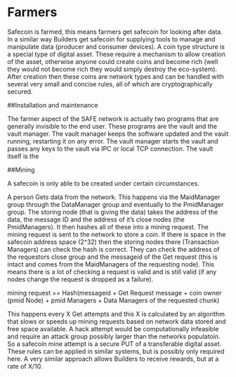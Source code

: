 # Farmers

Safecoin is farmed, this means farmers get safecoin for looking after data. In a similar way Builders get safecoin for supplying tools to manage and manipulate data (producer and consumer devices).  A coin type structure is a special type of digital asset. These require a mechanism to allow creation of the asset, otherwise anyone could create coins and become rich (well they would not become rich they would simply destroy the eco-system).  After creation then these coins are network types and can be handled with several very small and concise rules, all of which are cryptographically secured.

##Installation and maintenance 

The farmer aspect of the SAFE network is actually two programs that are generally invisible to the end user. These programs are the vault and the vault manager. The vault manager keeps the software updated and the vault running, restarting it on any error. The vault manager starts the vault and passes any keys to the vault via IPC or local TCP connection. The vault itself is the 


##Mining

A safecoin is only able to be created under certain circumstances.

A person Gets data from the network. This happens via the MaidManager group through the DataManager group and eventually to the PmidManager group.  The storing node (that is giving the data) takes the address of the data, the message ID and the address of it’s close nodes (the PmidManagers). It then hashes all of these into a mining request. The mining request is sent to the network to store a coin. If there is space in the safecoin address space (2^32) then the storing nodes there (Transaction Managers) can check the hash is correct. They can check the address of the requestors close group and the messageid of the Get request (this is intact and comes from the MaidManagers of the requesting node).  This means there is a lot of checking a request is valid and is still valid (if any nodes change the request is dropped as a failure).

mining request == Hash(messageid + Get Request message + coin owner (pmid Node) + pmid Managers + Data Managers of the requested chunk)

This happens every X Get attempts and this X is calculated by an algorithm that slows or speeds up mining requests based on network data stored and free space available. A hack attempt would be computationally infeasible and require an attack group possibly larger than the networks populatoin. So a safecoin mine attempt is a secure PUT of a transferable digital asset. These rules can be applied in similar systems, but is possibly only required here. A very similar approach allows Builders to receive rewards, but at a rate of X/10.
